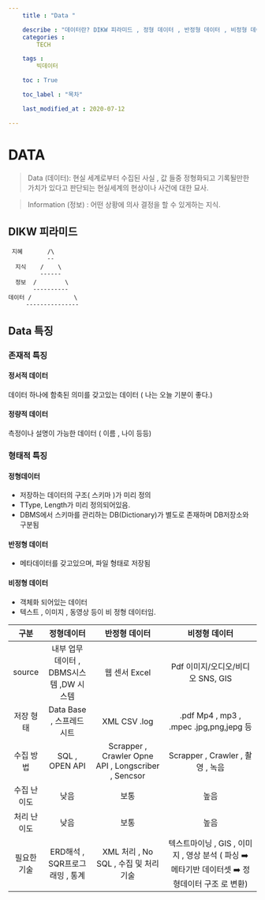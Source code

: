 ```yaml
---
    title : "Data "

    describe : "데이터란? DIKW 피라미드 , 정형 데이터 , 반정형 데이터 , 비정형 데이터, 정서적 데이터 , 정량적 데이터" 
    categories : 
        TECH    

    tags :
        빅데이터

    toc : True

    toc_label : "목차"        

    last_modified_at : 2020-07-12

---
```


# DATA

> Data (데이터): 현실 세계로부터 수집된 사실 , 값 들중 정형화되고 기록될만한 가치가 있다고 판단되는 현실세계의 현상이나 사건에 대한 묘사.

> Information (정보) : 어떤 상황에 의사 결정을 할 수 있게하는 지식.

## DIKW 피라미드

```
 지혜       /\
           --
  지식    /    \
         ------
  정보  /        \
       ----------
데이터 /            \
     ---------------
```

## Data 특징
### 존재적 특징
#### 정서적 데이터
데이터 하나에 함축된 의미를 갖고있는 데이터 ( 나는 오늘 기분이 좋다.)
#### 정량적 데이터
측정이나 설명이 가능한 데이터 ( 이름 , 나이 등등)
### 형태적 특징
#### 정형데이터
* 저장하는 데이터의 구조( 스키마 )가 미리 정의
* TType, Length가 미리 정의되어있음.
* DBMS에서 스키마를 관리하는 DB(Dictionary)가 별도로 존재하며 DB저장소와 구분됨
#### 반정형 데이터
* 메타데이터를 갖고있으며, 파일 형태로 저장됨
#### 비정형 데이터
* 객체화 되어있는 데이터
* 텍스트 , 이미지 , 동영상 등이 비 정형 데이터임.

| 구분 | 정형데이터  | 반정형 데이터 | 비정형 데이터 |
| :---------:|:---------:|:---------:|:---------:|
|source|내부 업무 데이터  , DBMS시스템  ,DW 시스템|웹 센서 Excel|Pdf  이미지/오디오/비디오  SNS, GIS|
|저장 형태|Data Base , 스프레드 시트|XML  CSV  .log|.pdf  Mp4 , mp3 , .mpec  .jpg,png,jepg 등|
|수집 방법|SQL , OPEN API|Scrapper , Crawler Opne API , Longscriber , Sencsor|Scrapper , Crawler , 촬영 , 녹음|
|수집 난이도|낮음|보통|높음|
|처리 난이도|낮음|보통|높음|
|필요한 기술|ERD해석 , SQR프로그래밍 , 통계 |XML 처리 , No SQL , 수집 및 처리기술|텍스트마이닝 , GIS , 이미지 , 영상 분석 ( 파싱  ➡️ 메타기반 데이터셋 ➡️ 정형데이터 구조 로 변환)|
